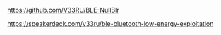 https://github.com/V33RU/BLE-NullBlr

https://speakerdeck.com/v33ru/ble-bluetooth-low-energy-exploitation

